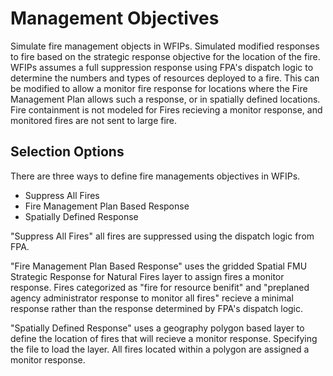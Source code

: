 <link href="wfips.css" rel="stylesheet" type="text/css">

<head><title>WFIPS: Management Objectives</title></head>

Management Objectives
==============

Simulate fire management objects in WFIPs. Simulated modified responses 
to fire based on the strategic response objective for the location 
of the fire. WFIPs assumes a full suppression response using FPA's 
dispatch logic to determine the numbers and types of resources deployed 
to a fire. This can be modified to allow a monitor fire response for 
locations where the Fire Management Plan allows such a response, or 
in spatially defined locations. Fire containment is not modeled 
for Fires recieving a monitor response, and monitored fires are not 
sent to large fire. 


Selection Options
---------------------------------------------- 

There are three ways to define fire managements objectives in WFIPs.

- Suppress All Fires
- Fire Management Plan Based Response
- Spatially Defined Response

"Suppress All Fires" all fires are suppressed using the dispatch
logic from FPA.

"Fire Management Plan Based Response" uses the gridded Spatial
FMU Strategic Response for Natural Fires layer to assign fires
a monitor response. Fires categorized as "fire for resource benifit"
and "preplaned agency administrator response to monitor all fires" 
recieve a minimal response rather than the response determined by 
FPA's dispatch logic.

"Spatially Defined Response" uses a geography polygon based layer to 
define the location of fires that will recieve a monitor response. 
Specifying the file to load the layer. All fires located within a 
polygon are assigned a monitor response.
 


  

